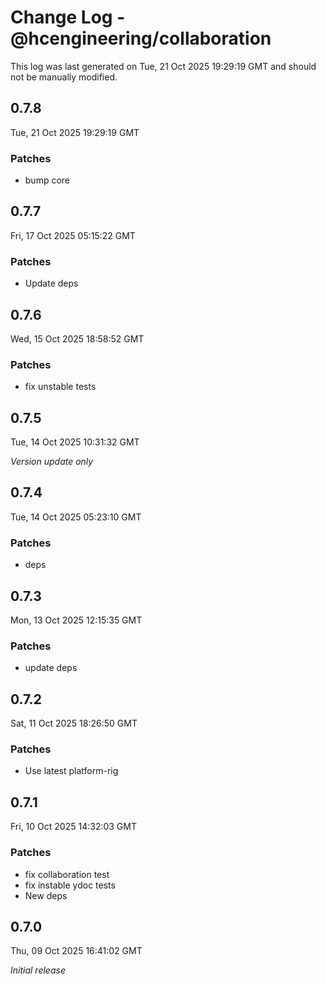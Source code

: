 # Change Log - @hcengineering/collaboration

This log was last generated on Tue, 21 Oct 2025 19:29:19 GMT and should not be manually modified.

## 0.7.8
Tue, 21 Oct 2025 19:29:19 GMT

### Patches

- bump core

## 0.7.7
Fri, 17 Oct 2025 05:15:22 GMT

### Patches

- Update deps

## 0.7.6
Wed, 15 Oct 2025 18:58:52 GMT

### Patches

- fix unstable tests

## 0.7.5
Tue, 14 Oct 2025 10:31:32 GMT

_Version update only_

## 0.7.4
Tue, 14 Oct 2025 05:23:10 GMT

### Patches

- deps

## 0.7.3
Mon, 13 Oct 2025 12:15:35 GMT

### Patches

- update deps

## 0.7.2
Sat, 11 Oct 2025 18:26:50 GMT

### Patches

- Use latest platform-rig

## 0.7.1
Fri, 10 Oct 2025 14:32:03 GMT

### Patches

- fix collaboration test
- fix instable ydoc tests
- New deps

## 0.7.0
Thu, 09 Oct 2025 16:41:02 GMT

_Initial release_

